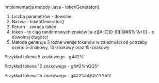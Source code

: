 Implementacja metody Java - tokenGenerator().
  1. Liczba parametrów - dowolne
  2. Nazwa - tokenGenerator()
  3. Return - zwraca token
  4. token - to ciąg randomowych znaków [a-z][A-Z][0-9][!@#$%^&*()] - o dowolnej długości
  5.  Metoda generuje 3 różne wersje tokenów w zależności od potrzeby usera:  5-znakowy, 10-znakowy oraz 15-znakowy
               
   Przykład tokena 5 znakowego - g4#2%
   
   Przykład tokena 10 znakowego - g4#2%hQQ5^
   
   Przykład tokena 15 znakowego - g4#2%hQQ5^YY5!2
